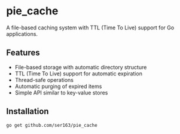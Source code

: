 # pie_cache

A file-based caching system with TTL (Time To Live) support for Go applications.

## Features

- File-based storage with automatic directory structure
- TTL (Time To Live) support for automatic expiration
- Thread-safe operations
- Automatic purging of expired items
- Simple API similar to key-value stores

## Installation

```bash
go get github.com/ser163/pie_cache
